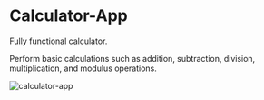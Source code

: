 # Calculator-App
Fully functional calculator.

Perform basic calculations such as addition, subtraction, division, multiplication, and modulus operations.

![calculator-app](https://user-images.githubusercontent.com/42874648/188326510-0f5b38c9-0e5e-4761-aa2e-6b7041e5d9f3.png)
